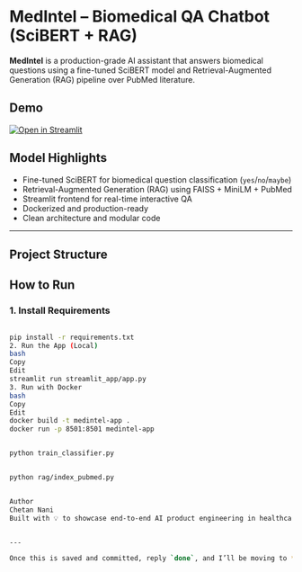 #  MedIntel – Biomedical QA Chatbot (SciBERT + RAG)

**MedIntel** is a production-grade AI assistant that answers biomedical questions using a fine-tuned SciBERT model and Retrieval-Augmented Generation (RAG) pipeline over PubMed literature.

##  Demo
[![Open in Streamlit](https://img.shields.io/badge/Streamlit-Live--Demo-red?logo=streamlit)](http://localhost:8501)

##  Model Highlights

-  Fine-tuned SciBERT for biomedical question classification (`yes`/`no`/`maybe`)
-  Retrieval-Augmented Generation (RAG) using FAISS + MiniLM + PubMed
-  Streamlit frontend for real-time interactive QA
-  Dockerized and production-ready
-  Clean architecture and modular code

---

##  Project Structure


##  How to Run

### 1. Install Requirements

```bash

pip install -r requirements.txt
2. Run the App (Local)
bash
Copy
Edit
streamlit run streamlit_app/app.py
3. Run with Docker
bash
Copy
Edit
docker build -t medintel-app .
docker run -p 8501:8501 medintel-app


python train_classifier.py


python rag/index_pubmed.py


Author
Chetan Nani
Built with 💡 to showcase end-to-end AI product engineering in healthcare.


---

Once this is saved and committed, reply `done`, and I’ll be moving to **cloud deployment (Render or Hugging Face)** so you can showcase it instantly with a public link.

